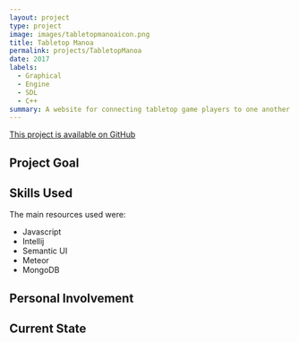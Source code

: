 ```yaml
---
layout: project
type: project
image: images/tabletopmanoaicon.png
title: Tabletop Manoa
permalink: projects/TabletopManoa
date: 2017
labels:
  - Graphical
  - Engine
  - SDL
  - C++
summary: A website for connecting tabletop game players to one another.  
---
```


[This project is available on GitHub](https://github.com/tabletopmanoa/Tabletop-Manoa-Website)
## Project Goal


## Skills Used

The main resources used were:
* Javascript
* Intellij
* Semantic UI
* Meteor
* MongoDB

## Personal Involvement


## Current State
 
